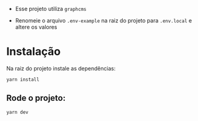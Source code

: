 * Esse projeto utiliza `graphcms`

- Renomeie o arquivo `.env-example` na raiz do projeto para `.env.local` e altere os valores

# Instalação

Na raiz do projeto instale as dependências:

`yarn install`

## Rode o projeto:

`yarn dev`

